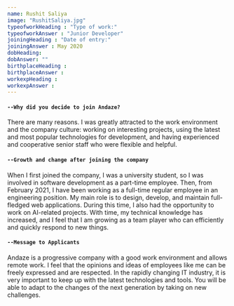 ```yaml
---
name: Rushit Saliya
image: "RushitSaliya.jpg"
typeofworkHeading : "Type of work:"
typeofworkAnswer : "Junior Developer"
joiningHeading : "Date of entry:"
joiningAnswer : May 2020
dobHeading:
dobAnswer: ""
birthplaceHeading :
birthplaceAnswer :
workexpHeading :
workexpAnswer :
---
```


#### `--Why did you decide to join Andaze?`
There are many reasons. I was greatly attracted to the work environment and the company culture: working on interesting projects, using the latest and most popular technologies for development, and having experienced and cooperative senior staff who were flexible and helpful.

#### `--Growth and change after joining the company`
When I first joined the company, I was a university student, so I was involved in software development as a part-time employee. Then, from February 2021, I have been working as a full-time regular employee in an engineering position. My main role is to design, develop, and maintain full-fledged web applications. During this time, I also had the opportunity to work on AI-related projects. With time, my technical knowledge has increased, and I feel that I am growing as a team player who can efficiently and quickly respond to new things.

#### `--Message to Applicants`
Andaze is a progressive company with a good work environment and allows remote work. I feel that the opinions and ideas of employees like me can be freely expressed and are respected. In the rapidly changing IT industry, it is very important to keep up with the latest technologies and tools. You will be able to adapt to the changes of the next generation by taking on new challenges.
